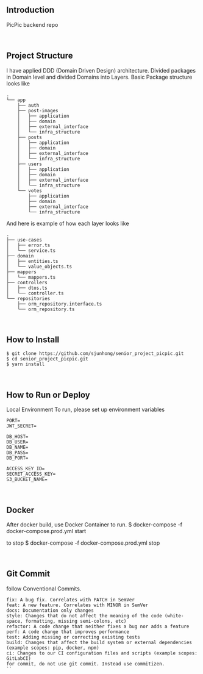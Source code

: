 ## Introduction

PicPic backend repo

<br>

## Project Structure

I have applied DDD (Domain Driven Design) architecture. Divided packages in Domain level and divided Domains into Layers. Basic Package structure looks like

```
.
└── app
    ├── auth
    ├── post-images
    │   ├── application
    │   ├── domain
    │   ├── external_interface
    │   └── infra_structure
    ├── posts
    │   ├── application
    │   ├── domain
    │   ├── external_interface
    │   └── infra_structure
    ├── users
    │   ├── application
    │   ├── domain
    │   ├── external_interface
    │   └── infra_structure
    └── votes
        ├── application
        ├── domain
        ├── external_interface
        └── infra_structure
```

And here is example of how each layer looks like

```
.
├── use-cases
│   ├── error.ts
│   └── service.ts
├── domain
│   ├── entities.ts
│   └── value_objects.ts
├── mappers
│   └── mappers.ts
├── controllers
│   ├── dtos.ts
│   └── controller.ts
└── repositories
    ├── orm_repository.interface.ts
    └── orm_repository.ts
```

<br>

## How to Install

```
$ git clone https://github.com/sjunhong/senior_project_picpic.git
$ cd senior_project_picpic.git
$ yarn install
```

<br>

## How to Run or Deploy

Local Environment
To run, please set up environment variables

```
PORT=
JWT_SECRET=

DB_HOST=
DB_USER=
DB_NAME=
DB_PASS=
DB_PORT=

ACCESS_KEY_ID=
SECRET_ACCESS_KEY=
S3_BUCKET_NAME=
```

<br>

## Docker

After docker build, use Docker Container to run.
$ docker-compose -f docker-compose.prod.yml start

to stop
$ docker-compose -f docker-compose.prod.yml stop

<br>

## Git Commit

follow Conventional Commits.

```
fix: A bug fix. Correlates with PATCH in SemVer
feat: A new feature. Correlates with MINOR in SemVer
docs: Documentation only changes
style: Changes that do not affect the meaning of the code (white-space, formatting, missing semi-colons, etc)
refactor: A code change that neither fixes a bug nor adds a feature
perf: A code change that improves performance
test: Adding missing or correcting existing tests
build: Changes that affect the build system or external dependencies (example scopes: pip, docker, npm)
ci: Changes to our CI configuration files and scripts (example scopes: GitLabCI)
for commit, do not use git commit. Instead use commitizen.
``
```
